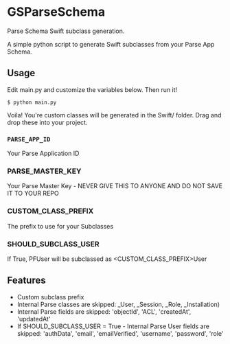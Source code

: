 # GSParseSchema
Parse Schema Swift subclass generation.

A simple python script to generate Swift subclasses from your Parse App Schema.

## Usage
Edit main.py and customize the variables below.  Then run it!
```
$ python main.py
```
Voila!  You're custom classes will be generated in the Swift/ folder.  Drag and drop these into your project.

### `PARSE_APP_ID`
Your Parse Application ID

### PARSE_MASTER_KEY
Your Parse Master Key - NEVER GIVE THIS TO ANYONE AND DO NOT SAVE IT TO YOUR REPO

### CUSTOM_CLASS_PREFIX
The prefix to use for your Subclasses

### SHOULD_SUBCLASS_USER
If True, PFUser will be subclassed as <CUSTOM_CLASS_PREFIX>User

## Features
- Custom subclass prefix
- Internal Parse classes are skipped: _User, _Session, _Role, _Installation)
- Internal Parse fields are skipped: 'objectId', 'ACL', 'createdAt', 'updatedAt'
- If SHOULD_SUBCLASS_USER = True - Internal Parse User fields are skipped: 'authData', 'email', 'emailVerified', 'username', 'password', 'role'